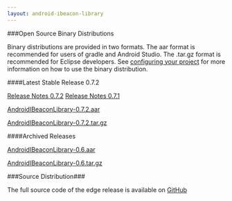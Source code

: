 ```yaml
---
layout: android-ibeacon-library
---
```



###Open Source Binary Distributions

Binary distributions are provided in two formats.  The aar format is recommended for users of gradle and Android Studio.  The .tar.gz format is recommended for Eclipse developers.
See [configuring your project]() for more information on how to use the binary distribution.

####Latest Stable Release 0.7.2

[Release Notes 0.7.2](releasenotes_0_7_2.html)
[Release Notes 0.7.1](releasenotes_0_7_1.html)

<style>
  .close { 
    margin-top: 0px;
    margin-bottom: 0px;
  }
</style>

[AndroidIBeaconLibrary-0.7.2.aar](https://s3.amazonaws.com/android-ibeacon-library.radiusnetworks.com/AndroidIBeaconLibrary-0.7.2.aar)  

[AndroidIBeaconLibrary-0.7.2.tar.gz](https://s3.amazonaws.com/android-ibeacon-library.radiusnetworks.com/AndroidIBeaconLibrary-0.7.2.tar.gz)


####Archived Releases

[AndroidIBeaconLibrary-0.6.aar](https://s3.amazonaws.com/android-ibeacon-library.radiusnetworks.com/AndroidIBeaconLibrary-0.6.aar)

[AndroidIBeaconLibrary-0.6.tar.gz](https://s3.amazonaws.com/android-ibeacon-library.radiusnetworks.com/AndroidIBeaconLibrary-0.6.tar.gz)

###Source Distribution###

The full source code of the edge release is available on <a href='https://github.com/RadiusNetworks/android-ibeacon-service'>GitHub</a>


